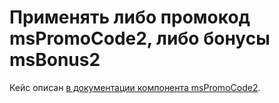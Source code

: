 # Применять либо промокод msPromoCode2, либо бонусы msBonus2

Кейс описан [в документации компонента msPromoCode2][04].

[04]: /components/minishop2/other-addons/mspromocode2/cases/mspromocode2-or-msbonus2
